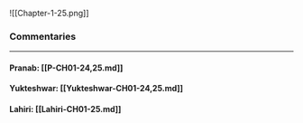 ![[Chapter-1-25.png]]

### Commentaries

---

#### Pranab: [[P-CH01-24,25.md]]

#### Yukteshwar: [[Yukteshwar-CH01-24,25.md]]

#### Lahiri: [[Lahiri-CH01-25.md]]
